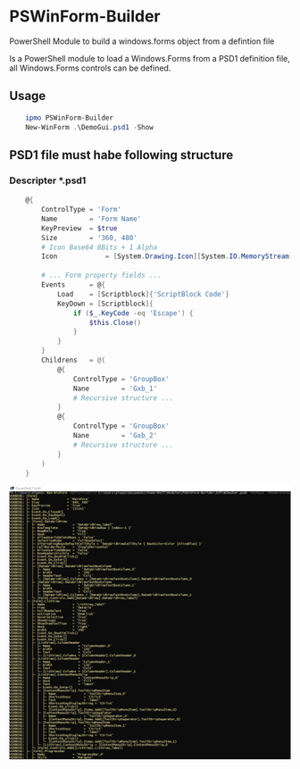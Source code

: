 # PSWinForm-Builder
PowerShell Module to build a windows.forms object from a defintion file

Is a PowerShell module to load a Windows.Forms from a PSD1 definition file, all Windows.Forms controls can be defined.

## Usage
```powershell
    ipmo PSWinForm-Builder
    New-WinForm .\DemoGui.psd1 -Show

```

## PSD1 file must habe following structure
### Descripter *.psd1
```powershell
    @{
        ControlType = 'Form'
        Name        = 'Form Name'
        KeyPreview  = $true
        Size        = '360, 480'
        # Icon Base64 8Bits + 1 Alpha
        Icon            = [System.Drawing.Icon][System.IO.MemoryStream] [System.Convert]::FromBase64String('...')

        # ... Form property fields ...
        Events      = @{
            Load    = [Scriptblock]{'ScriptBlock Code'}
            KeyDown = [Scriptblock]{
                if ($_.KeyCode -eq 'Escape') {
                    $this.Close()
                }
            }
        }
        Childrens   = @(
            @{
                ControlType = 'GroupBox'
                Nane        = 'Gxb_1'
                # Recursive structure ...
            }
            @{
                ControlType = 'GroupBox'
                Nane        = 'Gxb_2'
                # Recursive structure ...
            }
        )
    }
```

![alt tag](https://github.com/sctfic/PSWinForm-Builder/blob/main/Verbose.png "Verbose.png")